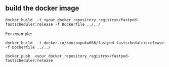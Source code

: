 ## build the docker image
```
docker build  -t <your_docker_repository_registry>/fastpod-fastscheduler:release -f Dockerfile ../../
```
For example:
```
docker build  -t docker.io/kontonpuku666/fastpod-fastscheduler:release -f Dockerfile ../../
```
```
docker push  <your_docker_repository_registry>/fastpod-fastscheduler:release
```